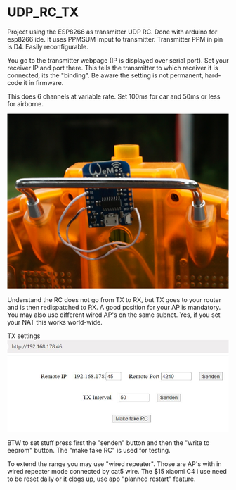 # UDP_RC_TX

Project using the ESP8266 as transmitter UDP RC. Done with arduino for esp8266 ide. It uses PPMSUM imput to transmitter. Transmitter PPM in pin is D4. Easily reconfigurable. 

You go to the transmitter webpage (IP is displayed over serial port). Set your receiver IP and port there. This tells the transmitter to which receiver it is connected, its the "binding".
Be aware the setting is not permanent, hard-code it in firmware.

This does 6 channels at variable rate. Set 100ms for car and 50ms or less for airborne.

![DSC02359.jpg](DSC02359.jpg "Wiring")

Understand the RC does not go from TX to RX, but TX goes to your router and is then redispatched to RX. A good position for your AP is mandatory. You may also use different wired AP's on the same subnet.
Yes, if you set your NAT this works world-wide.

TX settings
![Clipboard01.jpg](Clipboard01.jpg "Settings")

BTW to set stuff press first the "senden" button and then the "write to eeprom" button. The "make fake RC" is used for testing.

To extend the range you may use "wired repeater". Those are AP's with in wired repeater mode connected by cat5 wire. The $15 xiaomi C4 i use need to be reset daily or it clogs up, use app "planned restart" feature.
